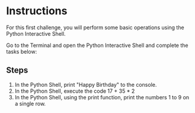 # Instructions

For this first challenge, you will perform some basic operations using the Python Interactive Shell.

Go to the Terminal and open the Python Interactive Shell and complete the tasks below:

## Steps
1. In the Python Shell, print "Happy Birthday" to the console.
2. In the Python Shell, execute the code 17 + 35 * 2
3. In the Python Shell, using the print function, print the numbers 1 to 9 on a single row.